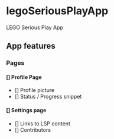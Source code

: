 # legoSeriousPlayApp
LEGO Serious Play App


## App features

### Pages
#### [] Profile Page
- [] Profile picture
- [] Status / Progress snippet

#### [] Settings page
- [] Links to LSP content
- [] Contributors